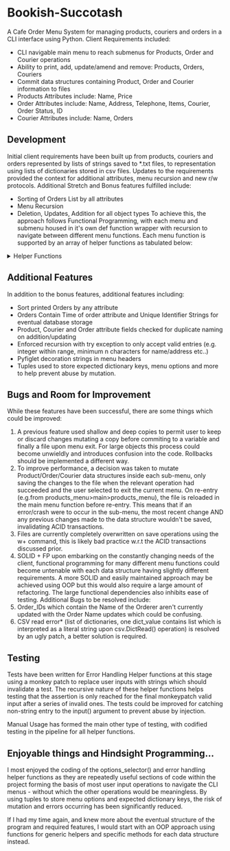 # Bookish-Succotash
A Cafe Order Menu System for managing products, couriers and orders in a CLI interface using Python.
Client Requirements included:
- CLI navigable main menu to reach submenus for Products, Order and Courier operations
- Ability to print, add, update/amend and remove: Products, Orders, Couriers
- Commit data structures containing Product, Order and Courier information to files
- Products Attributes include: Name, Price
- Order Attributes include: Name, Address, Telephone, Items, Courier, Order Status, ID
- Courier Attributes include: Name, Orders

## Development
Initial client requirements have been built up from products, couriers and orders represented by lists of strings saved to *.txt files, to representation using lists of dictionaries stored in csv files. Updates to the requirements provided the context for additional attributes, menu recursion and new r/w protocols. Additional Stretch and Bonus features fulfilled include:
- Sorting of Orders List by all attributes
- Menu Recursion
- Deletion, Updates, Addition for all object types
To achieve this, the approach follows Functional Programming, with each menu and submenu housed in it's own def function wrapper with recursion to navigate between different menu functions.
Each menu function is supported by an array of helper functions as tabulated below:
<details>
<summary>Helper Functions</summary>

|  Name  | Purpose |Functionality |
|:------:|:-------:|:------------:|
|options_selector| Input Helper |List passed to function and printed with corresponding indices, returns user input to select corresponding option desired|
|get_non_neg_int| Error handling | user input function to restrict input to non-negative integers for use with options selection |
|get_non_neg_float| Error handling | user input function to restrict input to non-negative floats for e.g. Product price assignment |
|get_min_length_string| Error handling | user input function to restrict input strings within specified length ranges for e.g. Telephone no. and to avoid empty fields |
|save_list_of_dicts_to_csv| File handling | save list of dictionaries to CSV |
|read_list_of_dicts_from_csv| File handling | open and read list of dictionaries from CSV |
|string_representation_of_list_to_list| Read handling | Converts string representation of list to list object (workaround for CSV list of dictionary)* |
|make_string_unique| Duplicate Key avoidance | Returns a unique string by underscore and padded zeros ("_001") if string already exists in a given list |
|cafe_header| Decoration Helper | clears terminal and re-prints Cafe Welcome Message for use at all menu/sub-menu operations |
|print_list_of_dicts| Decoration Helper | Formatted Printing of a list of dictionaries using the Tabulate Module |
</details>

## Additional Features
In addition to the bonus features, additional features including:
- Sort printed Orders by any attribute
- Orders Contain Time of order attribute and Unique Identifier Strings for eventual database storage
- Product, Courier and Order attribute fields checked for duplicate naming on addition/updating
- Enforced recursion with try exception to only accept valid entries (e.g. integer within range, minimum n characters for name/address etc..)
- Pyfiglet decoration strings in menu headers
- Tuples used to store expected dictionary keys, menu options and more to help prevent abuse by mutation.
## Bugs and Room for Improvement
While these features have been successful, there are some things which could be improved:
1. A previous feature used shallow and deep copies to permit user to keep or discard changes mutating a copy before commiting to a variable and finally a file upon menu exit. For large objects this process could become unwieldly and introduces confusion into the code. Rollbacks should be implemented a different way.
2. To improve performance, a decision was taken to mutate Product/Order/Courier data structures inside each sub-menu, only saving the changes to the file when the relevant operation had succeeded and the user selected to exit the current menu. On re-entry (e.g.from products_menu>main>products_menu), the file is reloaded in the main menu function before re-entry. This means that if an error/crash were to occur in the sub-menu, the most recent change AND any previous changes made to the data structure wouldn't be saved, invalidating ACID transactions. 
3. Files are currently completely overwritten on save operations using the w+ command, this is likely bad practice w.r.t the ACID transactions discussed prior.
4. SOLID + FP upon embarking on the constantly changing needs of the client, functional programming for many different menu functions could become untenable with each data structure having slightly different requirements. A more SOLID and easily maintained approach may be achieved using OOP but this would also require a large amount of refactoring. The large functional dependencies also inhibits ease of testing.
Additional Bugs to be resolved include:
1. Order_IDs which contain the Name of the Orderer aren't currently updated with the Order Name updates which could be confusing.
2. CSV read error* (list of dictionaries, one dict_value contains list which is interpreted as a literal string upon csv.DictRead() operation) is resolved by an ugly patch, a better solution is required. 

## Testing
Tests have been written for Error Handling Helper functions at this stage using a monkey patch to replace user inputs with strings which should invalidate a test. The recursive nature of these helper functions helps testing that the assertion is only reached for the final monkeypatch valid input after a series of invalid ones. The tests could be improved for catching non-string entry to the input() argument to prevent abuse by injection. 

Manual Usage has formed the main other type of testing, with codified testing in the pipeline for all helper functions.
## Enjoyable things and Hindsight Programming...
I most enjoyed the coding of the options_selector() and error handling helper functions as they are repeatedly useful sections of code within the project forming the basis of most user input operations to navigate the CLI menus - without which the other operations would be meaningless. By using tuples to store menu options and expected dictionary keys, the risk of mutation and errors occurring has been significantly reduced.

If I had my time again, and knew more about the eventual structure of the program and required features, I would start with an OOP approach using functions for generic helpers and specific methods for each data structure instead.